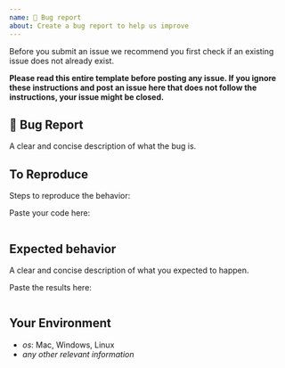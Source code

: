 ```yaml
---
name: 🐛 Bug report
about: Create a bug report to help us improve
---
```


Before you submit an issue we recommend you first check if an existing issue does not already exist.

**Please read this entire template before posting any issue. If you ignore these instructions
and post an issue here that does not follow the instructions, your issue might be closed.**

## 🐛 Bug Report

A clear and concise description of what the bug is.

## To Reproduce

Steps to reproduce the behavior:

Paste your code here:

```js

```

## Expected behavior

A clear and concise description of what you expected to happen.

Paste the results here:

```js

```

## Your Environment

- *os*: Mac, Windows, Linux
- *any other relevant information*